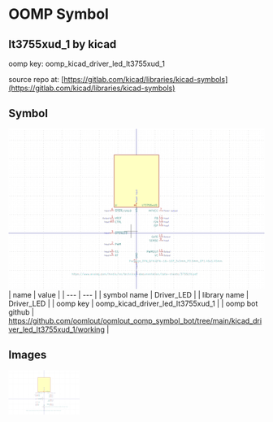 # OOMP Symbol  
## lt3755xud_1  by kicad  
  
oomp key: oomp_kicad_driver_led_lt3755xud_1  
  
source repo at: [https://gitlab.com/kicad/libraries/kicad-symbols](https://gitlab.com/kicad/libraries/kicad-symbols)  
## Symbol  
  
[![working.png](working_600.png)](working.png)  
| name | value | 
| --- | --- | 
| symbol name | Driver_LED | 
| library name | Driver_LED | 
| oomp key | oomp_kicad_driver_led_lt3755xud_1 | 
| oomp bot github | https://github.com/oomlout/oomlout_oomp_symbol_bot/tree/main/kicad_driver_led_lt3755xud_1/working | 
## Images  
  
[![working.png](working_140.png)](working.png)  
